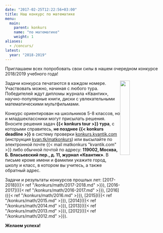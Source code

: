 ```yaml
---
date: "2017-02-25T12:22:56+03:00"
title: Наш конкурс по математике
menu: 
  main:
    parent: konkurs
    name: "по математике"
    weight: 1
aliases:
  - /concurs/
latest: 
  year: "2018-2019"
---
```


Приглашаем всех попробовать свои силы в нашем очередном конкурсе 2018/2019 учебного года!

<img src="winner.png" width="25%" height="25%" style="margin-top: 0px; margin-bottom: 0px; margin-left: 0px; margin-right: 0px;float:right;" >

Задачи конкурса печатаются в каждом номере. Участвовать можно, начиная с любого тура. Победителей ждут дипломы журнала «Квантик», научно-популярные книги, диски с увлекательными математическими мультфильмами.


Конкурс ориентирован на школьников 5-8 классов, но и младшеклассники могут присылать решения. Вносите решения задач **{{< konkurs tour >}} тура**, с которыми справитесь, **не позднее {{< konkurs deadline >}}** в систему проверки [konkurs.kvantik.com](http://konkurs.kvantik.com) (инструкция [kvan.tk/matkonkurs](https://kvan.tk/matkonkurs)) или высылайте по электронной почте {{< mail matkonkurs "kvantik.com" >}}
либо обычной почтой по адресу: **119002, Москва, Б. Власьевский пер., д. 11, журнал «Квантик»**. В письме кроме имени и фамилии укажите город, школу и класс, в котором вы учитесь, а также обратный адрес.

<!-- Конкурс 2017/2018 учебного года **окончен**. Поздравляем [победителей](/konkurs/math/winners/2017-2018.pdf)! -->
Задачи и результаты конкурсов прошлых лет: [2017-2018]({{< ref "/konkurs/math/2017-2018.md" >}}), [2016-2017]({{< ref "/konkurs/math/2016-2017.md" >}}), [2016]({{< ref "/konkurs/math/2016.md" >}}), [2015]({{< ref "/konkurs/math/2015.md" >}}), [2014]({{< ref "/konkurs/math/2014.md" >}}), [2013]({{< ref "/konkurs/math/2013.md" >}}), [2012]({{< ref "/konkurs/math/2012.md" >}}).

**Желаем успеха!**

